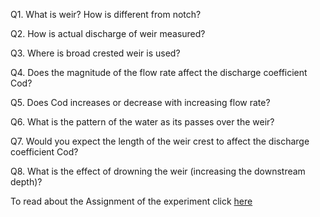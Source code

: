 Q1. What is weir? How is different from notch?

Q2. How is actual discharge of weir measured?

Q3. Where is broad crested weir is used?

Q4. Does the magnitude of the flow rate affect the discharge coefficient Cod?

Q5. Does Cod increases or decrease with increasing flow rate?

Q6. What is the pattern of the water as its passes over the weir?

Q7. Would you expect the length of the weir crest to affect the discharge coefficient Cod?

Q8. What is the effect of drowning the weir (increasing the downstream depth)? 

To read about the Assignment of the experiment click [here](5.Weirs.pdf)
